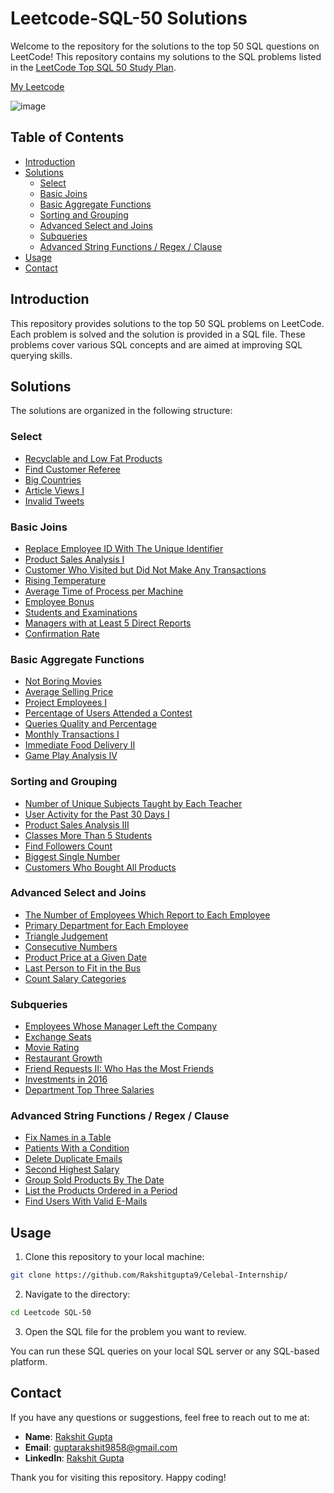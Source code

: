 # Leetcode-SQL-50 Solutions

Welcome to the repository for the solutions to the top 50 SQL questions on LeetCode! This repository contains my solutions to the SQL problems listed in the [LeetCode Top SQL 50 Study Plan](https://leetcode.com/studyplan/top-sql-50/).

[My Leetcode](https://leetcode.com/u/rakshitgupta9/) 

![image](https://github.com/user-attachments/assets/b1e13817-21a9-48d0-93d4-66227268501d)



## Table of Contents

- [Introduction](#introduction)
- [Solutions](#solutions)
  - [Select](#select)
  - [Basic Joins](#basic-joins)
  - [Basic Aggregate Functions](#basic-aggregate-functions)
  - [Sorting and Grouping](#sorting-and-grouping)
  - [Advanced Select and Joins](#advanced-select-and-joins)
  - [Subqueries](#subqueries)
  - [Advanced String Functions / Regex / Clause](#advanced-string-functions-regex-clause)
- [Usage](#usage)
- [Contact](#contact)

## Introduction

This repository provides solutions to the top 50 SQL problems on LeetCode. Each problem is solved and the solution is provided in a SQL file. These problems cover various SQL concepts and are aimed at improving SQL querying skills.

## Solutions

The solutions are organized in the following structure:

### Select

- [Recyclable and Low Fat Products](./Select/Recyclable_and_Low_Fat_Products.sql)
- [Find Customer Referee](./Select/Find_Customer_Referee.sql)
- [Big Countries](./Select/Big_Countries.sql)
- [Article Views I](./Select/Article_Views_I.sql)
- [Invalid Tweets](./Select/Invalid_Tweets.sql)

### Basic Joins

- [Replace Employee ID With The Unique Identifier](./Basic_Joins/Replace_Employee_ID_With_The_Unique_Identifier.sql)
- [Product Sales Analysis I](./Basic_Joins/Product_Sales_Analysis_I.sql)
- [Customer Who Visited but Did Not Make Any Transactions](./Basic_Joins/Customer_Who_Visited_but_Did_Not_Make_Any_Transactions.sql)
- [Rising Temperature](./Basic_Joins/Rising_Temperature.sql)
- [Average Time of Process per Machine](./Basic_Joins/Average_Time_of_Process_per_Machine.sql)
- [Employee Bonus](./Basic_Joins/Employee_Bonus.sql)
- [Students and Examinations](./Basic_Joins/Students_and_Examinations.sql)
- [Managers with at Least 5 Direct Reports](./Basic_Joins/Managers_with_at_Least_5_Direct_Reports.sql)
- [Confirmation Rate](./Basic_Joins/Confirmation_Rate.sql)

### Basic Aggregate Functions

- [Not Boring Movies](./Basic_Aggregate_Functions/Not_Boring_Movies.sql)
- [Average Selling Price](./Basic_Aggregate_Functions/Average_Selling_Price.sql)
- [Project Employees I](./Basic_Aggregate_Functions/Project_Employees_I.sql)
- [Percentage of Users Attended a Contest](./Basic_Aggregate_Functions/Percentage_of_Users_Attended_a_Contest.sql)
- [Queries Quality and Percentage](./Basic_Aggregate_Functions/Queries_Quality_and_Percentage.sql)
- [Monthly Transactions I](./Basic_Aggregate_Functions/Monthly_Transactions_I.sql)
- [Immediate Food Delivery II](./Basic_Aggregate_Functions/Immediate_Food_Delivery_II.sql)
- [Game Play Analysis IV](./Basic_Aggregate_Functions/Game_Play_Analysis_IV.sql)

### Sorting and Grouping

- [Number of Unique Subjects Taught by Each Teacher](./Sorting_and_Grouping/Number_of_Unique_Subjects_Taught_by_Each_Teacher.sql)
- [User Activity for the Past 30 Days I](./Sorting_and_Grouping/User_Activity_for_the_Past_30_Days_I.sql)
- [Product Sales Analysis III](./Sorting_and_Grouping/Product_Sales_Analysis_III.sql)
- [Classes More Than 5 Students](./Sorting_and_Grouping/Classes_More_Than_5_Students.sql)
- [Find Followers Count](./Sorting_and_Grouping/Find_Followers_Count.sql)
- [Biggest Single Number](./Sorting_and_Grouping/Biggest_Single_Number.sql)
- [Customers Who Bought All Products](./Sorting_and_Grouping/Customers_Who_Bought_All_Products.sql)

### Advanced Select and Joins

- [The Number of Employees Which Report to Each Employee](./Advanced_Select_and_Joins/The_Number_of_Employees_Which_Report_to_Each_Employee.sql)
- [Primary Department for Each Employee](./Advanced_Select_and_Joins/Primary_Department_for_Each_Employee.sql)
- [Triangle Judgement](./Advanced_Select_and_Joins/Triangle_Judgement.sql)
- [Consecutive Numbers](./Advanced_Select_and_Joins/Consecutive_Numbers.sql)
- [Product Price at a Given Date](./Advanced_Select_and_Joins/Product_Price_at_a_Given_Date.sql)
- [Last Person to Fit in the Bus](./Advanced_Select_and_Joins/Last_Person_to_Fit_in_the_Bus.sql)
- [Count Salary Categories](./Advanced_Select_and_Joins/Count_Salary_Categories.sql)

### Subqueries

- [Employees Whose Manager Left the Company](./Subqueries/Employees_Whose_Manager_Left_the_Company.sql)
- [Exchange Seats](./Subqueries/Exchange_Seats.sql)
- [Movie Rating](./Subqueries/Movie_Rating.sql)
- [Restaurant Growth](./Subqueries/Restaurant_Growth.sql)
- [Friend Requests II: Who Has the Most Friends](./Subqueries/Friend_Requests_II_Who_Has_the_Most_Friends.sql)
- [Investments in 2016](./Subqueries/Investments_in_2016.sql)
- [Department Top Three Salaries](./Subqueries/Department_Top_Three_Salaries.sql)

### Advanced String Functions / Regex / Clause

- [Fix Names in a Table](./Advanced_String_Functions_Regex_Clause/Fix_Names_in_a_Table.sql)
- [Patients With a Condition](./Advanced_String_Functions_Regex_Clause/Patients_With_a_Condition.sql)
- [Delete Duplicate Emails](./Advanced_String_Functions_Regex_Clause/Delete_Duplicate_Emails.sql)
- [Second Highest Salary](./Advanced_String_Functions_Regex_Clause/Second_Highest_Salary.sql)
- [Group Sold Products By The Date](./Advanced_String_Functions_Regex_Clause/Group_Sold_Products_By_The_Date.sql)
- [List the Products Ordered in a Period](./Advanced_String_Functions_Regex_Clause/List_the_Products_Ordered_in_a_Period.sql)
- [Find Users With Valid E-Mails](./Advanced_String_Functions_Regex_Clause/Find_Users_With_Valid_E_Mails.sql)

## Usage

1. Clone this repository to your local machine:

```bash
git clone https://github.com/Rakshitgupta9/Celebal-Internship/
```

2. Navigate to the directory:

```bash
cd Leetcode SQL-50
```

3. Open the SQL file for the problem you want to review.

You can run these SQL queries on your local SQL server or any SQL-based platform.


## Contact

If you have any questions or suggestions, feel free to reach out to me at:

- **Name**: [Rakshit Gupta](https://github.com/Rakshitgupta9/)
- **Email**: guptarakshit9858@gmail.com
- **LinkedIn**: [Rakshit Gupta](https://www.linkedin.com/in/rakshit9/)

Thank you for visiting this repository. Happy coding!
